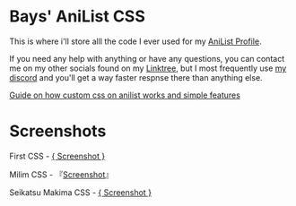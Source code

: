 # Bays' AniList CSS

This is where i'll store alll the code I ever used for my [AniList Profile](https://anilist.co/user/Bays).

If you need any help with anything or have any questions, you can contact me on my other socials found on my [Linktree](https://linktr.ee/AlsoBays), but I most frequently use [my discord](https://discordid.netlify.app/?id=734882428900081685) and you'll get a way faster respnse there than anything else.

[Guide on how custom css on anilist works and simple features](https://github.com/Kurisu-chan/anilist-css#super-easy-installation-guide)

# Screenshots

First CSS - [{ Screenshot }]()

Milim CSS - 『[Screenshot](https://files.catbox.moe/gwsrl6.png)』

Seikatsu Makima CSS - [{ Screenshot }](https://files.catbox.moe/x03pg4.png)
